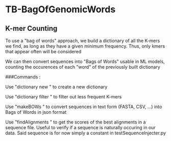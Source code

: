 # TB-BagOfGenomicWords

## K-mer Counting

To use a "bag of words" approach, we build a dictionary of all the K-mers we find, 
as long as they have a given minimum frequency. Thus, only kmers that appear often will be considered

We can then convert sequences into "Bags of Words" usable in ML models, counting the occurences of each "word" of the previously built dictionary

###Commands :

Use "dictionary new <dictionaryName> <sourceFile>" to create a new dictionary

Use "dictionary filter <dictionaryName>" to filter out less frequent K-mers

Use "makeBOWs <dictionaryName> <sourceFilepath> <outputFilePath>" to convert sequences in text form (FASTA, CSV, ...) into Bags of Words in json format


Use "findAlignments <sequenceFilePath>" to get the scores of the best alignments in a sequence file. Useful to verify if a sequence is naturally occuring in our data. Said sequence is for now simply a constant in testSequenceInjecter.py


